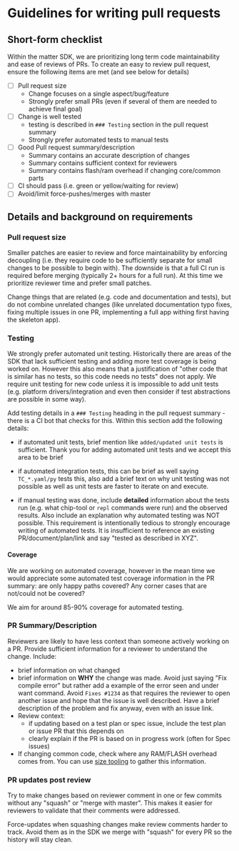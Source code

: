 # Guidelines for writing pull requests

## Short-form checklist

Within the matter SDK, we are prioritizing long term code maintainability
and ease of reviews of PRs. To create an easy to review pull request,
ensure the following items are met (and see below for details)

- [ ] Pull request size
  - Change focuses on a single aspect/bug/feature
  - Strongly prefer small PRs (even if several of them are needed to achieve final goal)
- [ ] Change is well tested
  - testing is described in `### Testing` section in the pull request summary
  - Strongly prefer automated tests to manual tests
- [ ] Good Pull request summary/description
  - Summary contains an accurate description of changes
  - Summary contains sufficient context for reviewers
  - Summary contains flash/ram overhead if changing core/common parts
- [ ] CI should pass (i.e. green or yellow/waiting for review)
- [ ] Avoid/limit force-pushes/merges with master

## Details and background on requirements

### Pull request size

Smaller patches are easier to review and force maintainability by enforcing decoupling (i.e. they require
code to be sufficiently separate for small changes to be possible to begin with). The downside is that
a full CI run is required before merging (typically 2+ hours for a full run). At this time we prioritize
reviewer time and prefer small patches.

Change things that are related (e.g. code and documentation and tests), but do not combine
unrelated changes (like unrelated documentation typo fixes, fixing multiple issues in one PR,
implementing a full app withing first having the skeleton app).

### Testing

We strongly prefer automated unit testing. Historically there are areas of the SDK that lack sufficient
testing and adding more test coverage is being worked on. However this also means that a justification of
"other code that is similar has no tests, so this code needs no tests" does not apply. We require unit
testing for new code unless it is impossible to add unit tests (e.g. platform drivers/integration and
even then consider if test abstractions are possible in some way).

Add testing details in a `### Testing` heading in the pull request summary - there is a CI bot that
checks for this. Within this section add the following details:

- if automated unit tests, brief mention like `added/updated unit tests` is sufficient. Thank you
  for adding automated unit tests and we accept this area to be brief

- if automated integration tests, this can be brief as well saying `TC_*.yaml/py` tests this, also
  add a brief text on why unit testing was not possible as well as unit tests are faster to
  iterate on and execute.

- if manual testing was done, include **detailed** information about the tests run (e.g. what
  chip-tool or `repl` commands were run) and the observed results. Also include an explanation why
  automated testing was NOT possible. This requirement is intentionally tedious to strongly
  encourage writing of automated tests. It is insufficient to reference an existing
  PR/document/plan/link and say "tested as described in XYZ".

#### Coverage

We are working on automated coverage, however in the mean time we would appreciate some automated
test coverage information in the PR summary: are only happy paths covered? Any corner cases that
are not/could not be covered?

We aim for around 85-90% coverage for automated testing.

### PR Summary/Description

Reviewers are likely to have less context than someone actively working on a PR. Provide sufficient
information for a reviewer to understand the change. Include:

- brief information on what changed
- brief information on **WHY** the change was made. Avoid just saying "Fix compile error" but rather
  add a example of the error seen and under want command. Avoid `Fixes #1234` as that requires the
  reviewer to open another issue and hope that the issue is well described. Have a brief description
  of the problem and fix anyway, even with an issue link.
- Review context:
  - if updating based on a test plan or spec issue, include the test plan or issue PR that this depends on
  - clearly explain if the PR is based on in progress work (often for Spec issues)
- If changing common code, check where any RAM/FLASH overhead comes from. You can use
  [size tooling](../scripts/tools/ELF_SIZE_TOOLING.md) to gather this information.

### PR updates post review

Try to make changes based on reviewer comment in one or few commits without any "squash" or
"merge with master". This makes it easier for reviewers to validate that their comments were
addressed.

Force-updates when squashing changes make review comments harder to track. Avoid them as in the
SDK we merge with "squash" for every PR so the history will stay clean.
